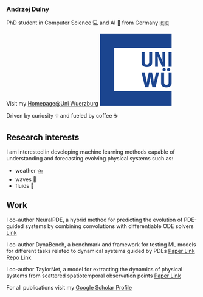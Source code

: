 ### Andrzej Dulny

PhD student in Computer Science 💻 and AI 🤖 from Germany 🇩🇪 

Visit my [Homepage@Uni Wuerzburg](https://www.informatik.uni-wuerzburg.de/datascience/staff/dulny/) ![Uni Logo](/assets/unimarke_Vektor_CMYK.svg)

Driven by curiosity 💡 and fueled by coffee ☕

## Research interests
I am interested in developing machine learning methods capable of understanding and forecasting evolving physical systems such as:
- weather ⛈️ 
- waves 🌊
- fluids 🚰

## Work
I co-author NeuralPDE, a hybrid method for predicting the evolution of PDE-guided systems by combining convolutions with differentiable ODE solvers [Link](https://arxiv.org/abs/2111.07671) 

I co-author DynaBench, a benchmark and framework for testing ML models for different tasks related to dynamical systems guided by PDEs [Paper Link](https://arxiv.org/abs/2306.05805) [Repo Link](https://github.com/badulion/dynabench)

I co-author TaylorNet, a model for extracting the dynamics of physical systems from scattered spatiotemporal observation points [Paper Link](https://arxiv.org/abs/2306.14511)

For all publications visit my [Google Scholar Profile](https://scholar.google.de/citations?user=xwjpE-gAAAAJ&hl=de&oi=ao)


<!--
**badulion/badulion** is a ✨ _special_ ✨ repository because its `README.md` (this file) appears on your GitHub profile.

Here are some ideas to get you started:

- 🔭 I’m currently working on ...
- 🌱 I’m currently learning ...
- 👯 I’m looking to collaborate on ...
- 🤔 I’m looking for help with ...
- 💬 Ask me about ...
- 📫 How to reach me: ...
- 😄 Pronouns: ...
- ⚡ Fun fact: ...
-->

